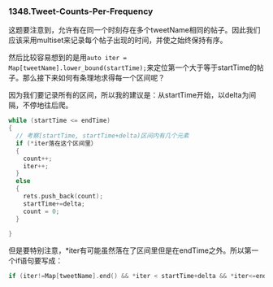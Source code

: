 ### 1348.Tweet-Counts-Per-Frequency

这题要注意到，允许有在同一个时刻存在多个tweetName相同的帖子。因此我们应该采用multiset<int>来记录每个帖子出现的时间，并使之始终保持有序。

然后比较容易想到的是用```auto iter = Map[tweetName].lower_bound(startTime);```来定位第一个大于等于startTime的帖子。那么接下来如何有条理地求得每一个区间呢？

因为我们要记录所有的区间，所以我的建议是：从startTime开始，以delta为间隔，不停地往后爬。
```cpp
while (startTime <= endTime)
{
  // 考察[startTime, startTime+delta)区间内有几个元素
  if (*iter落在这个区间里）
  {
    count++;
    iter++;
  }
  else 
  {
    rets.push_back(count);
    startTime+=delta;
    count = 0;
  }
  
}
```

但是要特别注意，*iter有可能虽然落在了区间里但是在endTime之外。所以第一个if语句要写成：
```cpp 
if (iter!=Map[tweetName].end() && *iter < startTime+delta && *iter<=endTime)
```
